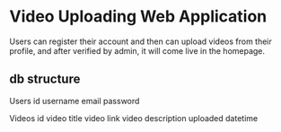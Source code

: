 # Video Uploading Web Application
Users can register their account and then can upload videos from their profile, and after verified by admin, it will come live in the homepage.

## db structure

Users
	id
	username
	email
	password

Videos
	id
	video title
	video link
	video description
	uploaded datetime